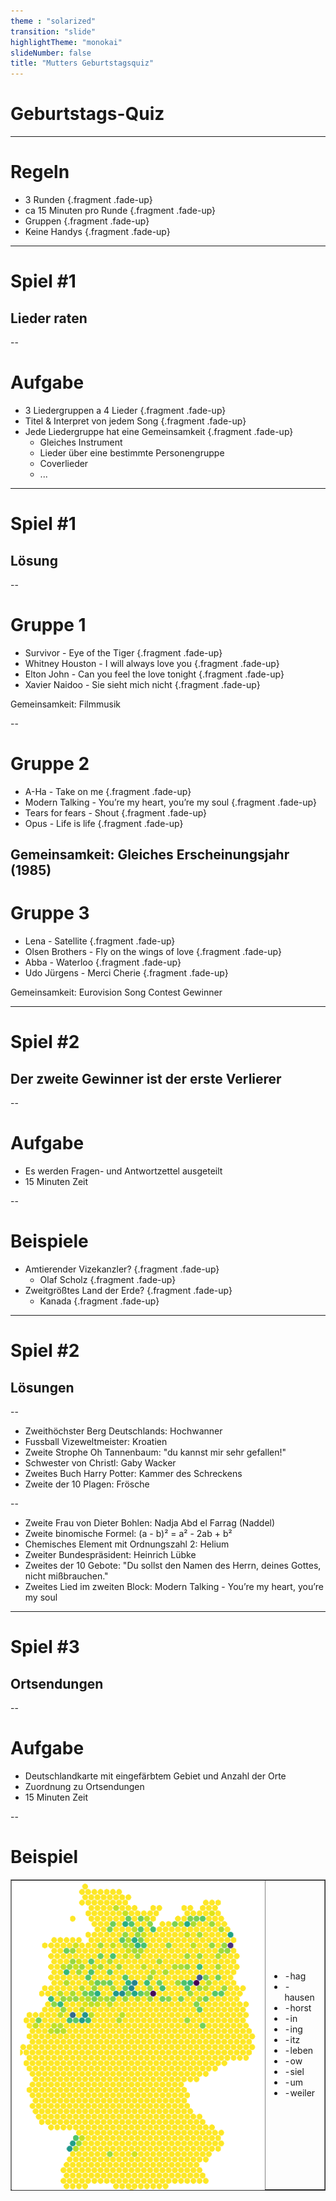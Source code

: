 ```yaml
---
theme : "solarized"
transition: "slide"
highlightTheme: "monokai"
slideNumber: false
title: "Mutters Geburtstagsquiz"
---
```


# Geburtstags-Quiz

---

# Regeln
* 3 Runden {.fragment .fade-up}
* ca 15 Minuten pro Runde {.fragment .fade-up}
* Gruppen {.fragment .fade-up}
* Keine Handys {.fragment .fade-up}

---

# Spiel #1
## Lieder raten

--

# Aufgabe
* 3 Liedergruppen a 4 Lieder {.fragment .fade-up}
* Titel & Interpret von jedem Song {.fragment .fade-up}
* Jede Liedergruppe hat eine Gemeinsamkeit {.fragment .fade-up}
    * Gleiches Instrument
    * Lieder über eine bestimmte Personengruppe
    * Coverlieder 
    * ... 

---

# Spiel #1
## Lösung

--

# Gruppe 1

* Survivor - Eye of the Tiger {.fragment .fade-up}
* Whitney Houston - I will always love you {.fragment .fade-up}
* Elton John - Can you feel the love tonight {.fragment .fade-up}
* Xavier Naidoo - Sie sieht mich nicht {.fragment .fade-up}
<p>

Gemeinsamkeit: <span class="fragment">Filmmusik</span>

--

# Gruppe 2
* A-Ha - Take on me {.fragment .fade-up}
* Modern Talking - You’re my heart, you’re my soul {.fragment .fade-up}
* Tears for fears - Shout {.fragment .fade-up}
* Opus - Life is life {.fragment .fade-up}
<p>

Gemeinsamkeit: <span class="fragment">Gleiches Erscheinungsjahr (1985)</span>
--

# Gruppe 3
* Lena - Satellite {.fragment .fade-up}
* Olsen Brothers - Fly on the wings of love {.fragment .fade-up}
* Abba - Waterloo {.fragment .fade-up}
* Udo Jürgens - Merci Cherie {.fragment .fade-up}
<p>

Gemeinsamkeit: <span class="fragment">Eurovision Song Contest Gewinner</span>

---

# Spiel #2
## Der zweite Gewinner ist der erste Verlierer

--

# Aufgabe
* Es werden Fragen- und Antwortzettel ausgeteilt
* 15 Minuten Zeit

--

# Beispiele
* Amtierender Vizekanzler? {.fragment .fade-up}
    * Olaf Scholz {.fragment .fade-up}
* Zweitgrößtes Land der Erde? {.fragment .fade-up}
    * Kanada {.fragment .fade-up}

---

# Spiel #2
## Lösungen

--

* Zweithöchster Berg Deutschlands: <span class="fragment">Hochwanner</span>
* Fussball Vizeweltmeister: <span class="fragment">Kroatien</span> 
* Zweite Strophe Oh Tannenbaum: <span class="fragment">"du kannst mir sehr gefallen!"</span>
* Schwester von Christl: <span class="fragment">Gaby Wacker</span>
* Zweites Buch Harry Potter: <span class="fragment">Kammer des Schreckens</span>
* Zweite der 10 Plagen: <span class="fragment">Frösche</span>

--

* Zweite Frau von Dieter Bohlen: <span class="fragment">Nadja Abd el Farrag (Naddel)</span>
* Zweite binomische Formel: <span class="fragment">(a - b)² = a² - 2ab + b²</span>
* Chemisches Element mit Ordnungszahl 2: <span class="fragment">Helium</span>
* Zweiter Bundespräsident: <span class="fragment">Heinrich Lübke</span>
* Zweites der 10 Gebote: <span class="fragment">"Du sollst den Namen des Herrn, deines Gottes, nicht mißbrauchen." </span>
* Zweites Lied im zweiten Block: <span class="fragment">Modern Talking - You’re my heart, you’re my soul </span>

---

# Spiel #3
## Ortsendungen

--

# Aufgabe
* Deutschlandkarte mit eingefärbtem Gebiet und Anzahl der Orte
* Zuordnung zu Ortsendungen
* 15 Minuten Zeit

--

# Beispiel
<table border="1">
<tr> 
<td style="position:relative; top:0; left:0;">
<img src="img/hag.png" style="background:none; border:none; box-shadow:none;" class="fragment fade-in-then-out">
<img src="img/ing.png" style="background:none; border:none; box-shadow:none; position:absolute; top:0; left:0;" class="fragment fade-in-then-out">
<img src="img/um.png" style="background:none; border:none; box-shadow:none; position:absolute; top:0; left:0;" class="fragment fade-in-then-out">
<img src="img/in.png" style="background:none; border:none; box-shadow:none; position:absolute; top:0; left:0;" class="fragment fade-in-then-out">
<img src="img/itz.png" style="background:none; border:none; box-shadow:none; position:absolute; top:0; left:0;" class="fragment fade-in-then-out">
<img src="img/hausen.png" style="background:none; border:none; box-shadow:none; position:absolute; top:0; left:0;" class="fragment fade-in-then-out">
<img src="img/ow.png" style="background:none; border:none; box-shadow:none; position:absolute; top:0; left:0;" class="fragment fade-in-then-out">
<img src="img/leben.png" style="background:none; border:none; box-shadow:none; position:absolute; top:0; left:0;" class="fragment fade-in-then-out">
<img src="img/ach.png" style="background:none; border:none; box-shadow:none; position:absolute; top:0; left:0;" class="fragment fade-in-then-out">
<img src="img/weiler.png" style="background:none; border:none; box-shadow:none; position:absolute; top:0; left:0;" class="fragment fade-in-then-out">
<img src="img/siel.png" style="background:none; border:none; box-shadow:none; position:absolute; top:0; left:0;" class="fragment fade-in-then-out">
<img src="img/horst.png" style="background:none; border:none; box-shadow:none; position:absolute; top:0; left:0;" class="fragment fade-in-then-out">
</td>
<td>

*  -hag
*  -hausen
*  -horst
*  -in
*  -ing
*  -itz
*  -leben
*  -ow
*  -siel
*  -um
*  -weiler


</td>
</tr>
</table>